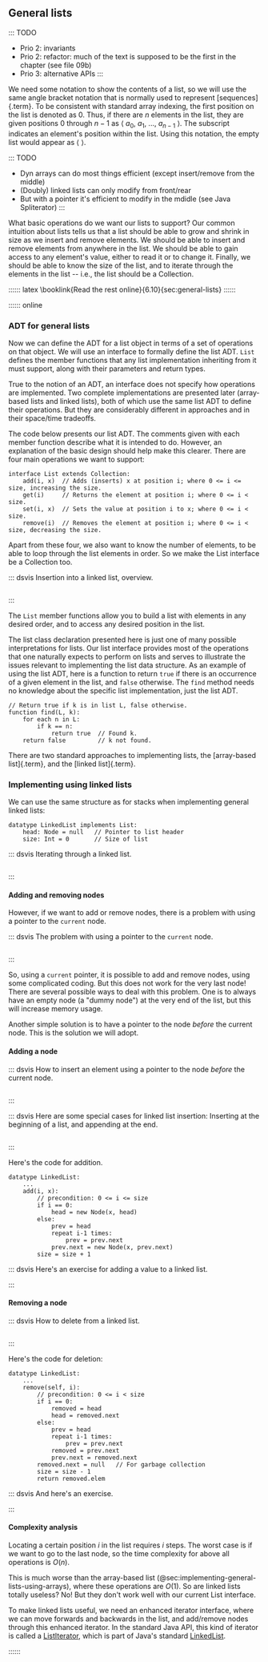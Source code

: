 
## General lists

::: TODO
- Prio 2: invariants
- Prio 2: refactor: much of the text is supposed to be the first in the chapter (see file 09b)
- Prio 3: alternative APIs
:::


We need some notation to show the contents of a list, so we will use the
same angle bracket notation that is normally used to represent
[sequences]{.term}. To be consistent
with standard array indexing, the first position on the list is denoted
as 0. Thus, if there are $n$ elements in the list, they are given
positions 0 through $n-1$ as
$\langle\ a_0,\ a_1,\ ...,\ a_{n-1}\ \rangle$. The subscript indicates
an element's position within the list. Using this notation, the empty
list would appear as $\langle\ \rangle$.

::: TODO
- Dyn arrays can do most things efficient (except insert/remove from the middle)
- (Doubly) linked lists can only modify from front/rear
- But with a pointer it's efficient to modify in the mdidle (see Java Spliterator)
:::

What basic operations do we want our lists to support? Our common
intuition about lists tells us that a list should be able to grow and
shrink in size as we insert and remove elements. We should be able to
insert and remove elements from anywhere in the list. We should be able
to gain access to any element's value, either to read it or to change
it. Finally, we should be able to know the size of the list, and to
iterate through the elements in the list -- i.e., the list should be a
Collection.

:::::: latex
\booklink{Read the rest online}{6.10}{sec:general-lists}
::::::

:::::: online

### ADT for general lists

Now we can define the ADT for a list object in terms of a set of
operations on that object. We will use an interface to formally define
the list ADT. `List` defines the member functions that any list
implementation inheriting from it must support, along with their
parameters and return types.

True to the notion of an ADT, an interface does not specify how
operations are implemented. Two complete implementations are presented
later (array-based lists and linked lists), both of which use the same
list ADT to define their operations. But they are considerably different
in approaches and in their space/time tradeoffs.

The code below presents our list ADT. The comments given with each
member function describe what it is intended to do. However, an
explanation of the basic design should help make this clearer. There are
four main operations we want to support:

    interface List extends Collection:
        add(i, x)  // Adds (inserts) x at position i; where 0 <= i <= size, increasing the size.
        get(i)     // Returns the element at position i; where 0 <= i < size.
        set(i, x)  // Sets the value at position i to x; where 0 <= i < size.
        remove(i)  // Removes the element at position i; where 0 <= i < size, decreasing the size.

Apart from these four, we also want to know the number of elements, to be able to loop through the list elements in order.
So we make the List interface be a Collection too.

::: dsvis
Insertion into a linked list, overview.

``` {.jsav-animation src="ChalmersGU/ListADT-Positions-CON.js" links="ChalmersGU/CGU-Styles.css" name="List ADT Positions Slideshow"}
```
:::

The `List` member functions allow you to build a list with elements in
any desired order, and to access any desired position in the list.

The list class declaration presented here is just one of many possible
interpretations for lists. Our list interface provides most of the
operations that one naturally expects to perform on lists and serves to
illustrate the issues relevant to implementing the list data structure.
As an example of using the list ADT, here is a function to return `true`
if there is an occurrence of a given element in the list, and `false`
otherwise. The `find` method needs no knowledge about the specific list
implementation, just the list ADT.

    // Return true if k is in list L, false otherwise.
    function find(L, k):
        for each n in L:
            if k == n:
                return true  // Found k.
        return false         // k not found.

There are two standard approaches to implementing lists, the
[array-based list]{.term}, and the [linked list]{.term}.

<!--
### Invariants
 -->

### Implementing using linked lists

We can use the same structure as for stacks when implementing general linked lists:

    datatype LinkedList implements List:
        head: Node = null   // Pointer to list header
        size: Int = 0       // Size of list

::: dsvis
Iterating through a linked list.

``` {.jsav-animation src="ChalmersGU/LinkedList-Iteration-CON.js" links="ChalmersGU/CGU-Styles.css" name="Linked List Slideshow 1"}
```
:::

#### Adding and removing nodes

However, if we want to add or remove nodes, there is a problem with
using a pointer to the `current` node.

::: dsvis
The problem with using a pointer to the `current` node.

``` {.jsav-animation src="ChalmersGU/LinkedList-Problems-CON.js" links="ChalmersGU/CGU-Styles.css" name="Linked List Add/Remove Problems"}
```
:::

So, using a `current` pointer, it is possible to add and remove nodes,
using some complicated coding. But this does not work for the very last
node! There are several possible ways to deal with this problem. One is
to always have an empty node (a "dummy node") at the very end of the
list, but this will increase memory usage.

Another simple solution is to have a pointer to the node *before* the
current node. This is the solution we will adopt.

#### Adding a node

::: dsvis
How to insert an element using a pointer to the node *before* the current node.

``` {.jsav-animation src="ChalmersGU/LinkedList-Add-CON.js" links="ChalmersGU/CGU-Styles.css" name="Linked List Add Slideshow"}
```
:::

::: dsvis
Here are some special cases for linked list insertion: Inserting at the beginning of a list, and appending at the end.

``` {.jsav-animation src="ChalmersGU/LinkedList-AddSpecial-CON.js" links="ChalmersGU/CGU-Styles.css" name="Linked List Add Special Cases Slideshow"}
```
:::

Here's the code for addition.

    datatype LinkedList:
        ...
        add(i, x):
            // precondition: 0 <= i <= size
            if i == 0:
                head = new Node(x, head)
            else:
                prev = head
                repeat i-1 times:
                    prev = prev.next
                prev.next = new Node(x, prev.next)
            size = size + 1


::: dsvis
Here's an exercise for adding a value to a linked list.

<avembed id="LinkedList-Add-PRO" src="ChalmersGU/LinkedList-Add-PRO.html" type="ka" name="Linked List Add Exercise"/>
:::

#### Removing a node

::: dsvis
How to delete from a linked list.

``` {.jsav-animation src="ChalmersGU/LinkedList-Remove-CON.js" links="ChalmersGU/CGU-Styles.css" name="Linked List Remove Slideshow"}
```
:::

Here's the code for deletion:

    datatype LinkedList:
        ...
        remove(self, i):
            // precondition: 0 <= i < size
            if i == 0:
                removed = head
                head = removed.next
            else:
                prev = head
                repeat i-1 times:
                    prev = prev.next
                removed = prev.next
                prev.next = removed.next
            removed.next = null   // For garbage collection
            size = size - 1
            return removed.elem


::: dsvis
And here's an exercise.

<avembed id="LinkedList-Remove-PRO" src="ChalmersGU/LinkedList-Remove-PRO.html" type="ka" name="Linked List Remove Exercise" height="700"/>
:::

#### Complexity analysis

Locating a certain position $i$ in the list requires $i$ steps. The
worst case is if we want to go to the last node, so the time complexity
for above all operations is $O(n)$.

This is much worse than the
array-based list (@sec:implementing-general-lists-using-arrays), where
these operations are $O(1)$. So are linked lists totally useless?
No! But they don't work well with our current List interface.

To make linked lists useful, we need an enhanced iterator interface,
where we can move forwards and backwards in the list, and add/remove
nodes through this enhanced iterator. In the standard Java API, this
kind of iterator is called a
[ListIterator](https://docs.oracle.com/en/java/javase/11/docs/api/java.base/java/util/ListIterator.html),
which is part of Java's standard
[LinkedList](https://docs.oracle.com/en/java/javase/11/docs/api/java.base/java/util/LinkedList.html).

::::::
